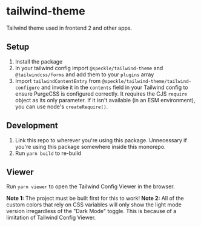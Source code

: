 # tailwind-theme

Tailwind theme used in frontend 2 and other apps.

## Setup

1. Install the package
1. In your tailwind config import `@speckle/tailwind-theme` and `@tailwindcss/forms` and add them to your `plugins` array
1. Import `tailwindContentEntry` from `@speckle/tailwind-theme/tailwind-configure` and invoke it in the `contents` field in your Tailwind config to ensure PurgeCSS is configured correctly. It requires the CJS `require` object as its only parameter. If it isn't available (in an ESM environment), you can use node's `createRequire()`.

## Development

1. Link this repo to wherever you're using this package. Unnecessary if you're using this package somewhere inside this monorepo.
1. Run `yarn build` to re-build

## Viewer

Run `yarn viewer` to open the Tailwind Config Viewer in the browser.

**Note 1:** The project must be built first for this to work!
**Note 2:** All of the custom colors that rely on CSS variables will only show the light mode version irregardless of the "Dark Mode" toggle. This is because of a limitation of Tailwind Config Viewer.
